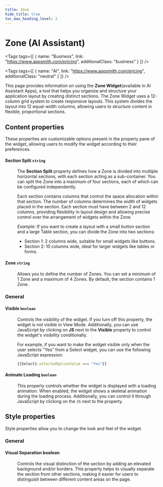 ```yaml
---
title: Zone
hide_title: true
toc_max_heading_level: 2
---
```

<!-- vale off -->

<div className="tag-wrapper">
 <h1>Zone (AI Assistant)</h1>

<Tags
tags={[
{ name: "Business", link: "https://www.appsmith.com/pricing", additionalClass: "business" }
]}
/>

<Tags
tags={[
{ name: "AI", link: "https://www.appsmith.com/pricing", additionalClass: "neutral" }
]}
/>

</div>

<!-- vale on -->

This page provides information on using the **Zone Widget**(available in AI Assistant Apps), a tool that helps you organize and structure your application layout by creating distinct sections. The Zone Widget uses a 12-column grid system to create responsive layouts. This system divides the layout into 12 equal-width columns, allowing users to structure content in flexible, proportional sections.


 <ZoomImage
    src="/img/zone-ai.gif" 
    alt="Zone"
    caption="Zone"
  /> 


## Content properties

These properties are customizable options present in the property pane of the widget, allowing users to modify the widget according to their preferences.

#### Section Split `string`

<dd>

The **Section Split** property defines how a Zone is divided into multiple horizontal sections, with each section acting as a sub-container. You can split the Zone into a maximum of four sections, each of which can be configured independently.

Each section contains columns that control the space allocation within that section. The number of columns determines the width of widgets placed in the section. Each section must have between 2 and 12 columns, providing flexibility in layout design and allowing precise control over the arrangement of widgets within the Zone.

*Example:* If you want to create a layout with a small button section and a large Table section, you can divide the Zone into two sections:

- Section 1: 2 columns wide, suitable for small widgets like buttons.
- Section 2: 10 columns wide, ideal for larger widgets like tables or forms.

</dd>


#### Zone `string`

<dd>

Allows you to define the number of Zones. You can set a minimum of 1 Zone and a maximum of 4 Zones. By default, the section contains 1 Zone.

</dd>

### General

#### Visible `boolean`

<dd>

Controls the visibility of the widget. If you turn off this property, the widget is not visible in View Mode. Additionally, you can use JavaScript by clicking on **JS** next to the **Visible** property to control the widget's visibility conditionally.

For example, if you want to make the widget visible only when the user selects "Yes" from a Select widget, you can use the following JavaScript expression: 
```js
{{Select1.selectedOptionValue === "Yes"}}
```

</dd>

#### Animate Loading `boolean`


<dd>

This property controls whether the widget is displayed with a loading animation. When enabled, the widget shows a skeletal animation during the loading process. Additionally, you can control it through JavaScript by clicking on the <code>JS</code> next to the property.

</dd>


## Style properties

Style properties allow you to change the look and feel of the widget.

### General

#### Visual Separation boolean

<dd>

Controls the visual distinction of the section by adding an elevated background and/or borders. This property helps to visually separate the section from other sections, making it easier for users to distinguish between different content areas on the page.


</dd>